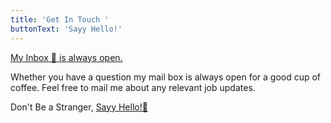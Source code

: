 ```yaml
---
title: 'Get In Touch '
buttonText: 'Sayy Hello!'
---
```


[My Inbox 💌 is always open.]()

Whether you have a question my mail box is always open for a good cup of coffee. Feel free to mail me about any relevant job updates. 

Don't Be a Stranger, [Sayy Hello!👋]( )
